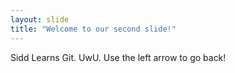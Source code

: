 ```yaml
---
layout: slide
title: "Welcome to our second slide!"
---
```

Sidd Learns Git. UwU.
Use the left arrow to go back!